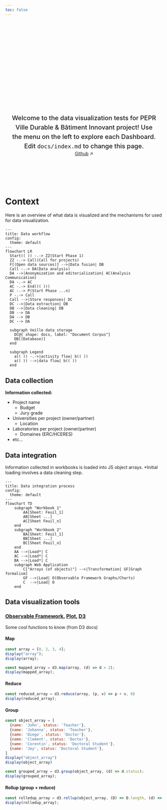 ```yaml
---
toc: false
---
```


<style>

.hero {
  display: flex;
  flex-direction: column;
  align-items: center;
  font-family: var(--sans-serif);
  margin: 4rem 0 8rem;
  text-wrap: balance;
  text-align: center;
}

.hero h1 {
  margin: 2rem 0;
  max-width: none;
  font-size: 14vw;
  font-weight: 900;
  line-height: 1;
  background: linear-gradient(30deg, var(--theme-foreground-focus), currentColor);
  -webkit-background-clip: text;
  -webkit-text-fill-color: transparent;
  background-clip: text;
}

.hero h2 {
  margin: 0;
  max-width: 34em;
  font-size: 20px;
  font-style: initial;
  font-weight: 500;
  line-height: 1.5;
  color: var(--theme-foreground-muted);
}

@media (min-width: 640px) {
  .hero h1 {
    font-size: 90px;
  }
}

</style>

<div class="hero">
  <h1>PEPR VDBI Dashboards</h1>
  <h2>Welcome to the data visualization tests for PEPR Ville Durable & Bâtiment Innovant project! Use the menu on the left to explore each Dashboard. Edit&nbsp;<code style="font-size: 90%;">docs/index.md</code> to change this page.</h2>
  <a href="https://github.com/VCityTeam/PEPR-VDBI" target="_blank">Github<span style="display: inline-block; margin-left: 0.25rem;">↗︎</span></a>
</div>

# Context

Here is an overview of what data is visualized and the mechanisms for used for data visualization. 

```mermaid
---
title: Data workflow
config:
  theme: default
---
flowchart LR
  Start(( )) -.-> ZZ(Start Phase 1)
  ZZ -.-> Call(Call for projects)
  F[(Open data sources)] -->|Data fusion| DB
  Call -.-> DA(Data analysis)
  DA -->|Anonymization and editorialization| AC(Analysis Communication)
  DA -.-> AC
  AC -.-> End((( )))
  AC -.-> P(Start Phase ...n)
  P -.-> Call
  Call -->|Store responses| DC
  DC -->|Data extraction| DB
  DB -->|Data cleaning| DB
  DB --> DA
  DA --> DB
  DC --> DA

  subgraph Veille data storage
    DC@{ shape: docs, label: "Document Corpus"}
    DB[(Database)]
  end

  subgraph Legend
    a(( )) -.->|activity flow| b(( ))
    a(( )) -->|data flow| b(( ))
  end
```

## Data collection

**Information collected:**
- Project name
  - Budget
  - Jury grade
- Universities per project (owner/partner)
  - Location
- Laboratories per project (owner/partner)
  - Domaines (ERC/HCERES)
- etc...
<!-- - Researchers per project
  - Name
  - Status -->

## Data integration

Information collected in workbooks is loaded into JS object arrays.
*Initial loading involves a data cleaning step.


```mermaid
---
title: Data integration process
config:
  theme: default
---
flowchart TD
    subgraph "Workbook 1"
        AA[Sheet: Feuil_1]
        AB[Sheet ...]
        AC[Sheet Feuil_n]
    end
    subgraph "Workbook 2"
        BA[Sheet: Feuil_1]
        BB[Sheet ...]
        BC[Sheet Feuil_n]
    end
    AA -->|Load*| C
    AC -->|Load*| C
    BA -->|Load*| C
    subgraph Web Application
        C["Arrays (of objects)"] -->|Transformation| GF[Graph formalism]
        GF -->|Load| O(Observable Framework Graphs/Charts)
        C  -->|Load| O
    end
```

## Data visualization tools

### [Observable Framework](https://observablehq.com/framework/), [Plot](https://observablehq.com/plot/), [D3](https://d3js.org/)

Some cool functions to know (from D3 docs)

#### Map

```js
const array = [0, 2, 3, 4];
display("array");
display(array);
```

```js echo
const mapped_array = d3.map(array, (d) => d > 2);
display(mapped_array);
```

#### Reduce

```js echo
const reduced_array = d3.reduce(array, (p, v) => p + v, 0)
display(reduced_array);
```

#### Group

```js
const object_array = [
  {name: 'John', status: 'Teacher'},
  {name: 'Johanna', status: 'Teacher'},
  {name: 'Diego', status: 'Doctor'},
  {name: 'Clement', status: 'Doctor'},
  {name: 'Corentin', status: 'Doctoral Student'},
  {name: 'Jey', status: 'Doctoral Student'},
]
display("object_array")
display(object_array)
```

```js echo
const grouped_array = d3.group(object_array, (d) => d.status);
display(grouped_array);
```

#### Rollup (group + reduce)

```js echo
const rolledup_array = d3.rollup(object_array, (D) => D.length, (d) => d.status);
display(rolledup_array);
```
